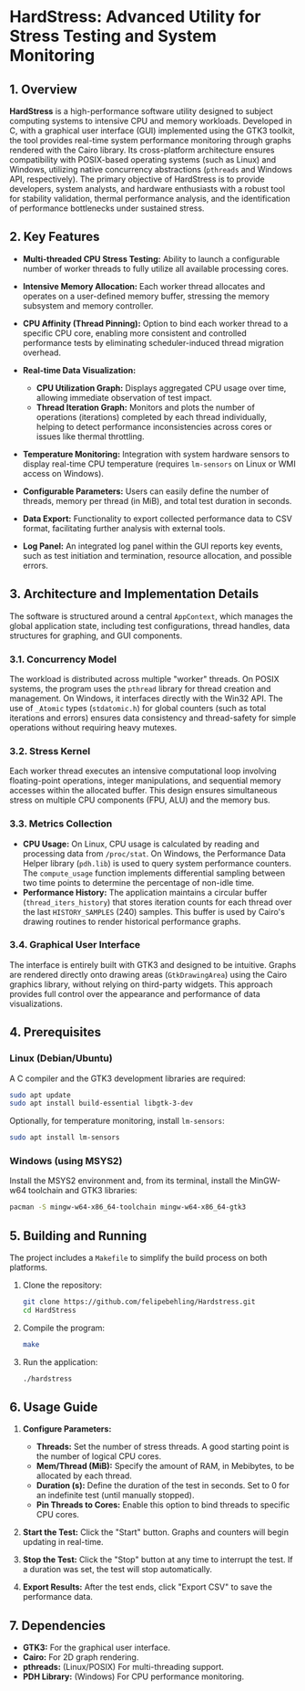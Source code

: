 # HardStress: Advanced Utility for Stress Testing and System Monitoring

## 1. Overview

**HardStress** is a high-performance software utility designed to subject computing systems to intensive CPU and memory workloads. Developed in C, with a graphical user interface (GUI) implemented using the GTK3 toolkit, the tool provides real-time system performance monitoring through graphs rendered with the Cairo library. Its cross-platform architecture ensures compatibility with POSIX-based operating systems (such as Linux) and Windows, utilizing native concurrency abstractions (`pthreads` and Windows API, respectively). The primary objective of HardStress is to provide developers, system analysts, and hardware enthusiasts with a robust tool for stability validation, thermal performance analysis, and the identification of performance bottlenecks under sustained stress.

## 2. Key Features

* **Multi-threaded CPU Stress Testing:** Ability to launch a configurable number of worker threads to fully utilize all available processing cores.
* **Intensive Memory Allocation:** Each worker thread allocates and operates on a user-defined memory buffer, stressing the memory subsystem and memory controller.
* **CPU Affinity (Thread Pinning):** Option to bind each worker thread to a specific CPU core, enabling more consistent and controlled performance tests by eliminating scheduler-induced thread migration overhead.
* **Real-time Data Visualization:**

  * **CPU Utilization Graph:** Displays aggregated CPU usage over time, allowing immediate observation of test impact.
  * **Thread Iteration Graph:** Monitors and plots the number of operations (iterations) completed by each thread individually, helping to detect performance inconsistencies across cores or issues like thermal throttling.
* **Temperature Monitoring:** Integration with system hardware sensors to display real-time CPU temperature (requires `lm-sensors` on Linux or WMI access on Windows).
* **Configurable Parameters:** Users can easily define the number of threads, memory per thread (in MiB), and total test duration in seconds.
* **Data Export:** Functionality to export collected performance data to CSV format, facilitating further analysis with external tools.
* **Log Panel:** An integrated log panel within the GUI reports key events, such as test initiation and termination, resource allocation, and possible errors.

## 3. Architecture and Implementation Details

The software is structured around a central `AppContext`, which manages the global application state, including test configurations, thread handles, data structures for graphing, and GUI components.

### 3.1. Concurrency Model

The workload is distributed across multiple "worker" threads. On POSIX systems, the program uses the `pthread` library for thread creation and management. On Windows, it interfaces directly with the Win32 API. The use of `_Atomic` types (`stdatomic.h`) for global counters (such as total iterations and errors) ensures data consistency and thread-safety for simple operations without requiring heavy mutexes.

### 3.2. Stress Kernel

Each worker thread executes an intensive computational loop involving floating-point operations, integer manipulations, and sequential memory accesses within the allocated buffer. This design ensures simultaneous stress on multiple CPU components (FPU, ALU) and the memory bus.

### 3.3. Metrics Collection

* **CPU Usage:** On Linux, CPU usage is calculated by reading and processing data from `/proc/stat`. On Windows, the Performance Data Helper library (`pdh.lib`) is used to query system performance counters. The `compute_usage` function implements differential sampling between two time points to determine the percentage of non-idle time.
* **Performance History:** The application maintains a circular buffer (`thread_iters_history`) that stores iteration counts for each thread over the last `HISTORY_SAMPLES` (240) samples. This buffer is used by Cairo's drawing routines to render historical performance graphs.

### 3.4. Graphical User Interface

The interface is entirely built with GTK3 and designed to be intuitive. Graphs are rendered directly onto drawing areas (`GtkDrawingArea`) using the Cairo graphics library, without relying on third-party widgets. This approach provides full control over the appearance and performance of data visualizations.

## 4. Prerequisites

### Linux (Debian/Ubuntu)

A C compiler and the GTK3 development libraries are required:

```bash
sudo apt update
sudo apt install build-essential libgtk-3-dev
```

Optionally, for temperature monitoring, install `lm-sensors`:

```bash
sudo apt install lm-sensors
```

### Windows (using MSYS2)

Install the MSYS2 environment and, from its terminal, install the MinGW-w64 toolchain and GTK3 libraries:

```bash
pacman -S mingw-w64-x86_64-toolchain mingw-w64-x86_64-gtk3
```

## 5. Building and Running

The project includes a `Makefile` to simplify the build process on both platforms.

1. Clone the repository:

   ```bash
   git clone https://github.com/felipebehling/Hardstress.git
   cd HardStress
   ```

2. Compile the program:

   ```bash
   make
   ```

3. Run the application:

   ```bash
   ./hardstress
   ```

## 6. Usage Guide

1. **Configure Parameters:**

   * **Threads:** Set the number of stress threads. A good starting point is the number of logical CPU cores.
   * **Mem/Thread (MiB):** Specify the amount of RAM, in Mebibytes, to be allocated by each thread.
   * **Duration (s):** Define the duration of the test in seconds. Set to 0 for an indefinite test (until manually stopped).
   * **Pin Threads to Cores:** Enable this option to bind threads to specific CPU cores.

2. **Start the Test:** Click the "Start" button. Graphs and counters will begin updating in real-time.

3. **Stop the Test:** Click the "Stop" button at any time to interrupt the test. If a duration was set, the test will stop automatically.

4. **Export Results:** After the test ends, click "Export CSV" to save the performance data.

## 7. Dependencies

* **GTK3:** For the graphical user interface.
* **Cairo:** For 2D graph rendering.
* **pthreads:** (Linux/POSIX) For multi-threading support.
* **PDH Library:** (Windows) For CPU performance monitoring.
